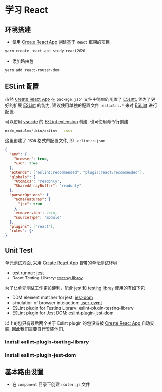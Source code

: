 # 学习 React

## 环境搭建

- 使用 [Create React App](https://create-react-app.dev/) 创建基于 `React` 框架的项目

```bash
yarn create react-app study-react2020
```

- 添加路由包

```bash
yarn add react-router-dom
```

## ESLint 配置

虽然 [Create React App](https://create-react-app.dev/) 在 `package.json` 文件中简单的配置了 [ESLint](https://eslint.org/), 但为了更好的扩展 [ESLint](https://eslint.org/) 的能力, 建议使用单独的配置文件 `.eslintrc.*` 来对 [ESLint](https://eslint.org/) 进行配置.

可以使用 [vscode](https://code.visualstudio.com/) 的 [ESLint extension](https://marketplace.visualstudio.com/items?itemName=dbaeumer.vscode-eslint) 创建, 也可使用命令行创建

```bash
node_modules/.bin/eslint --init
```

这里创建了 `JSON` 格式的配置文件, 即 `.eslintrc.json`

```json
{
  "env": {
    "browser": true,
    "es6": true
  },
  "extends": ["eslint:recommended", "plugin:react/recommended"],
  "globals": {
    "Atomics": "readonly",
    "SharedArrayBuffer": "readonly"
  },
  "parserOptions": {
    "ecmaFeatures": {
      "jsx": true
    },
    "ecmaVersion": 2018,
    "sourceType": "module"
  },
  "plugins": ["react"],
  "rules": {}
}
```

## Unit Test

单元测试方面, 采用 [Create React App](https://create-react-app.dev/) 自带的单元测试环境

- test runner: [jest](https://jestjs.io/)
- React Testing Library: [testing libray](https://testing-library.com/)

为了让单元测试工作更加便利，配合 [jest](https://jestjs.io/) 和 [testing libray](https://testing-library.com/) 使用的有如下包

- DOM element matcher for jest: [jest-dom](https://github.com/testing-library/jest-dom)
- simulation of browser interaction: [user-event](https://github.com/testing-library/user-event)
- ESLint plugin for Testing Library: [eslint-plugin-testing-library](https://github.com/testing-library/eslint-plugin-testing-library)
- ESLint plugin for Jest DOM: [eslint-plugin-jest-dom](https://github.com/testing-library/eslint-plugin-jest-dom)

以上的包只有最后两个关于 Eslint plugin 的包没有被 [Create React App](https://create-react-app.dev/) 自动安装, 因此我们需要自行安装他们.

### Install eslint-plugin-testing-library

### Install eslint-plugin-jest-dom

## 基本路由设置

- 在 `component` 目录下创建 `router.js` 文件
